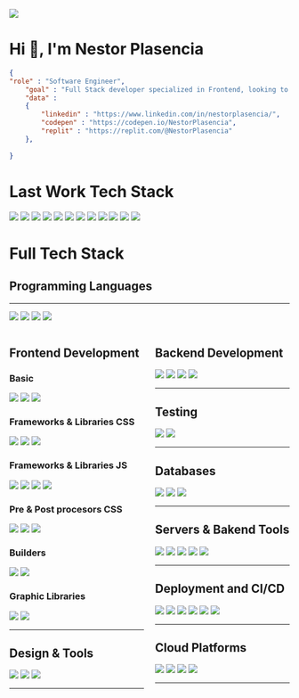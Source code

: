 <img src='https://g.gravizo.com/svg?
 digraph G {
   main -> parse -> execute;
   main -> init;
   main -> cleanup;
   execute -> make_string;
   execute -> printf
   init -> make_string;
   main -> printf;
   execute -> compare;
 }
'/>

# Hi 👋, I'm Nestor Plasencia

```json
{
"role" : "Software Engineer",
    "goal" : "Full Stack developer specialized in Frontend, looking to take my code to the next level.",
    "data" :
    {
        "linkedin" : "https://www.linkedin.com/in/nestorplasencia/",
        "codepen" : "https://codepen.io/NestorPlasencia",
        "replit" : "https://replit.com/@NestorPlasencia"
    },
    
}
```

# Last Work Tech Stack
<p>
<img src="https://img.shields.io/badge/JavaScript-f7df1e?style=for-the-badge&logo=javascript&logoColor=black">
<img src="https://img.shields.io/badge/Python-3776AB?style=for-the-badge&logo=python&logoColor=white">
<img src="https://img.shields.io/badge/Tailwind%20CSS-40A2AB?style=for-the-badge&logo=Tailwind%20CSS&logoColor=white">
<img src="https://img.shields.io/badge/PostCSS-DD3A0A?style=for-the-badge&logo=PostCSS&logoColor=white">
<img src="https://img.shields.io/badge/django-092E20?style=for-the-badge&logo=django&logoColor=white">
<img src="https://img.shields.io/badge/MySQL-005C84?style=for-the-badge&logo=mysql&logoColor=white">
<img src="https://img.shields.io/badge/NGINX-009639?style=for-the-badge&logo=NGINX&logoColor=white">
<img src="https://img.shields.io/badge/redis-DC382D?style=for-the-badge&logo=redis&logoColor=white">
<img src="https://img.shields.io/badge/GitHub-100000?style=for-the-badge&logo=github&logoColor=white">
<img src="https://img.shields.io/badge/Google%20Cloud-4285F4?style=for-the-badge&logo=Google%20Cloud&logoColor=white">
<img src="https://img.shields.io/badge/Figma-F24E1E?style=for-the-badge&logo=Figma&logoColor=white">
<img src="https://img.shields.io/badge/Notion-000000?style=for-the-badge&logo=notion&logoColor=white">
</p>


# Full Tech Stack

## Programming Languages
<hr>
<p>
    <img src="https://img.shields.io/badge/JavaScript-f7df1e?style=for-the-badge&logo=javascript&logoColor=black">
    <img src="https://img.shields.io/badge/Python-3776AB?style=for-the-badge&logo=python&logoColor=white">
    <img src="https://img.shields.io/badge/JAVA-007396?style=flat&logo=java&logoColor=white">
    <img src="https://img.shields.io/badge/C++-00599C?style=flat&logo=c%2B%2B&logoColor=white">
</p>

<section style="display:flex;">
  <section style="width:49%; margin-right:20px;">

## Frontend Development

### Basic

<p>
    <img src="https://img.shields.io/badge/HTML5-E34F26?style=for-the-badge&logo=html5&logoColor=white">
    <img src="https://img.shields.io/badge/CSS3-1572B6?style=for-the-badge&logo=css3&logoColor=white">
    <img
        src="https://img.shields.io/badge/JavaScript-f7df1e?style=for-the-badge&logo=javascript&logoColor=black">
</p>

### Frameworks & Libraries CSS

<p>
    <img
        src="https://img.shields.io/badge/Tailwind%20CSS-40A2AB?style=for-the-badge&logo=Tailwind%20CSS&logoColor=white">
    <img src="https://img.shields.io/badge/Boostrap-7952B3?style=for-the-badge&logo=Bootstrap&logoColor=white">
    <img src="https://img.shields.io/badge/BULMA-00D1B2?style=flat&logo=Bulma&logoColor=white">
</p>

### Frameworks & Libraries JS

<p>
    <img src="https://img.shields.io/badge/React-20232A?style=for-the-badge&logo=react&logoColor=61DAFB">
    <img src="https://img.shields.io/badge/Vue-33475B?style=for-the-badge&logo=Vue.js&logoColor=61DAFB">
    <img src="https://img.shields.io/badge/jquery-0769AD?style=for-the-badge&logo=jquery&logoColor=white">
    <img src="https://img.shields.io/badge/ANGULAR-DD0031?style=flat&logo=angular&logoColor=white">
</p>

### Pre & Post procesors CSS

<p>
    <img src="https://img.shields.io/badge/sass-CC6699?style=for-the-badge&logo=sass&logoColor=white">
    <img src="https://img.shields.io/badge/PostCSS-DD3A0A?style=for-the-badge&logo=PostCSS&logoColor=white">
    <img src="https://img.shields.io/badge/LESS-1D365D?style=flate&logo=less&logoColor=white">
</p>

### Builders

<p>
    <img src="https://img.shields.io/badge/Webpack-1B74BA?style=for-the-badge&logo=Webpack&logoColor=8DD6F9">
    <img src="https://img.shields.io/badge/gulp-CF4647?style=for-the-badge&logo=gulp&logoColor=white">
</p>

### Graphic Libraries

<p>
    <img src="https://img.shields.io/badge/D3-F9A03C?style=for-the-badge&logo=D3.js&logoColor=black">
    <img src="https://img.shields.io/badge/Chart.js-CF4647?style=flat&logo=Chart.js&logoColor=white">
</p>

<hr>

## Design & Tools

<p>
    <img src="https://img.shields.io/badge/Figma-F24E1E?style=for-the-badge&logo=Figma&logoColor=white">
    <img src="https://img.shields.io/badge/Notion-000000?style=for-the-badge&logo=notion&logoColor=white">
    <img
        src="https://img.shields.io/badge/Adobe%20Illustrator-FF9A00?style=flat&logo=Adobe%20Illustrator&logoColor=white">
</p>
<hr>


  </section>
  <section style="width:49%;">

## Backend Development
<p>
    <img src="https://img.shields.io/badge/Node.js-339933?style=for-the-badge&logo=nodedotjs&logoColor=white">
    <img src="https://img.shields.io/badge/Express.js-000000?style=for-the-badge&logo=express&logoColor=white">
    <img src="https://img.shields.io/badge/django-092E20?style=for-the-badge&logo=django&logoColor=white">
    <img src="https://img.shields.io/badge/SPRING%20BOOT-6DB33F?style=flate&logo=Spring%20Boot&logoColor=white">
</p>
<hr>

## Testing
<p>
    <img src="https://img.shields.io/badge/chai-white?style=for-the-badge&logo=chai&logoColor=A30701">
    <img src="https://img.shields.io/badge/selenium-43B02A?style=for-the-badge&logo=selenium&logoColor=white">
</p>
<hr>

## Databases
<p>
    <img src="https://img.shields.io/badge/MongoDB-white?style=for-the-badge&logo=mongodb&logoColor=4EA94B">
    <img src="https://img.shields.io/badge/MySQL-005C84?style=for-the-badge&logo=mysql&logoColor=white">
    <img
        src="https://img.shields.io/badge/PostgreSQL-4169E1?style=for-the-badge&logo=PostgreSQL&logoColor=white">
</p>
<hr>

## Servers & Bakend Tools

</p>
<img src="https://img.shields.io/badge/Postman-FF6C37?style=for-the-badge&logo=Postman&logoColor=white">
<img src="https://img.shields.io/badge/NGINX-009639?style=for-the-badge&logo=NGINX&logoColor=white">
<img src="https://img.shields.io/badge/redis-DC382D?style=for-the-badge&logo=redis&logoColor=white">
<img src="https://img.shields.io/badge/RabbitMQ-FF6600?style=flat&logo=RabbitMQ&logoColor=white">
<img src="https://img.shields.io/badge/SENTRY-362D59?style=flat&logo=SENTRY&logoColor=white">
</p>
<hr>

## Deployment and CI/CD
<p>
    <img src="https://img.shields.io/badge/Git-F05032?style=for-the-badge&logo=git&logoColor=white">
    <img src="https://img.shields.io/badge/GitHub-100000?style=for-the-badge&logo=github&logoColor=white">
    <img src="https://img.shields.io/badge/Linux-FCC624?style=for-the-badge&logo=linux&logoColor=black">
    <img src="https://img.shields.io/badge/Docker-2496ED?style=for-the-badge&logo=Docker&logoColor=white">
    <img src="https://img.shields.io/badge/KUBERNETES-326CE5?style=flat&logo=KUBERNETES&logoColor=white">
    <img src="https://img.shields.io/badge/JENKINS-D24939?style=flat&logo=JENKINS&logoColor=white">
</p>
<hr>


## Cloud Platforms

<p>
    <img
        src="https://img.shields.io/badge/Google%20Cloud-4285F4?style=for-the-badge&logo=Google%20Cloud&logoColor=white">
    <img src="https://img.shields.io/badge/Heroku-430098?style=for-the-badge&logo=heroku&logoColor=white">
    <img src="https://img.shields.io/badge/firebase-FFCA28?style=for-the-badge&logo=firebase&logoColor=black">
    <img src="https://img.shields.io/badge/AZURE-0078D4?style=flate&logo=Microsoft%20Azure&logoColor=white">
</p>
<hr>


  </section>
</section>
